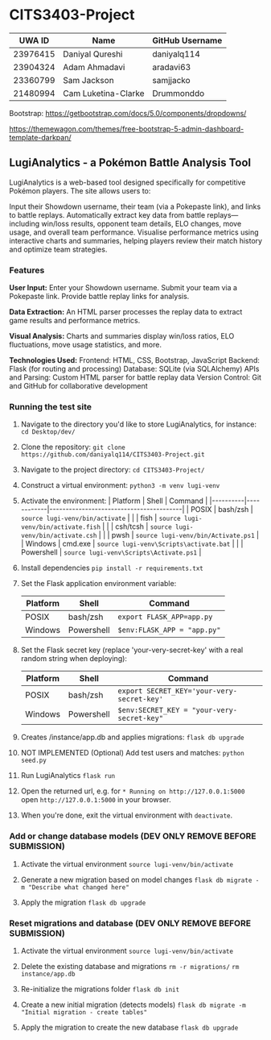# CITS3403-Project


| UWA ID   | Name                  | GitHub Username |
|----------|-----------------------|-----------------|
| 23976415 | Daniyal Qureshi       | daniyalq114     |
| 23904324 | Adam Ahmadavi         | aradavi63       |
| 23360799 | Sam Jackson           | samjjacko       |
| 21480994 | Cam Luketina-Clarke   | Drummonddo      |



Bootstrap: https://getbootstrap.com/docs/5.0/components/dropdowns/

https://themewagon.com/themes/free-bootstrap-5-admin-dashboard-template-darkpan/

## LugiAnalytics - a Pokémon Battle Analysis Tool
LugiAnalytics is a web-based tool designed specifically for competitive Pokémon players. The site allows users to:

Input their Showdown username, their team (via a Pokepaste link), and links to battle replays.
Automatically extract key data from battle replays—including win/loss results, opponent team details, ELO changes, move usage, and overall team performance.
Visualise performance metrics using interactive charts and summaries, helping players review their match history and optimize team strategies.

### Features
**User Input:**
Enter your Showdown username.
Submit your team via a Pokepaste link.
Provide battle replay links for analysis.

**Data Extraction:**
An HTML parser processes the replay data to extract game results and performance metrics.

**Visual Analysis:**
Charts and summaries display win/loss ratios, ELO fluctuations, move usage statistics, and more.

**Technologies Used:**
Frontend: HTML, CSS, Bootstrap, JavaScript 
Backend: Flask (for routing and processing)
Database: SQLite (via SQLAlchemy)
APIs and Parsing: Custom HTML parser for battle replay data
Version Control: Git and GitHub for collaborative development


### Running the test site
1. Navigate to the directory you'd like to store LugiAnalytics, for instance:
`cd Desktop/dev/`

2. Clone the repository:
`git clone https://github.com/daniyalq114/CITS3403-Project.git`

3. Navigate to the project directory:
`cd CITS3403-Project/`

4. Construct a virtual environment:
`python3 -m venv lugi-venv`

5. Activate the environment: 
    | Platform | Shell      | Command                                 |
    |----------|------------|-----------------------------------------|
    | POSIX    | bash/zsh   | `source lugi-venv/bin/activate`         |
    |          | fish       | `source lugi-venv/bin/activate.fish`    |
    |          | csh/tcsh   | `source lugi-venv/bin/activate.csh`     |
    |          | pwsh       | `source lugi-venv/bin/Activate.ps1`     |
    | Windows  | cmd.exe    | `source lugi-venv\Scripts\activate.bat` |
    |          | Powershell | `source lugi-venv\Scripts\Activate.ps1` |

6. Install dependencies
`pip install -r requirements.txt`

7. Set the Flask application environment variable:

    | Platform | Shell      | Command                     |
    | -------- | ---------- | --------------------------- |
    | POSIX    | bash/zsh   | `export FLASK_APP=app.py`   |
    | Windows  | Powershell | `$env:FLASK_APP = "app.py"` |

8. Set the Flask secret key (replace 'your-very-secret-key' with a real random string when deploying):

    | Platform | Shell      | Command                                    |
    | -------- | ---------- | ------------------------------------------ |
    | POSIX    | bash/zsh   | `export SECRET_KEY='your-very-secret-key'` |
    | Windows  | Powershell | `$env:SECRET_KEY = "your-very-secret-key"` |

9. Creates /instance/app.db and applies migrations:
`flask db upgrade`

10. NOT IMPLEMENTED (Optional) Add test users and matches: 
`python seed.py`

11. Run LugiAnalytics
`flask run`

12. Open the returned url, e.g. for `* Running on http://127.0.0.1:5000` open `http://127.0.0.1:5000` in your browser. 

13. When you're done, exit the virtual environment with `deactivate`.


### Add or change database models (DEV ONLY REMOVE BEFORE SUBMISSION)
1. Activate the virtual environment
`source lugi-venv/bin/activate`

2. Generate a new migration based on model changes
`flask db migrate -m "Describe what changed here"`

3. Apply the migration
`flask db upgrade`



### Reset migrations and database (DEV ONLY REMOVE BEFORE SUBMISSION)
1. Activate the virtual environment
`source lugi-venv/bin/activate`

2. Delete the existing database and migrations
`rm -r migrations/`
`rm instance/app.db`

3. Re-initialize the migrations folder
`flask db init`

4. Create a new initial migration (detects models)
`flask db migrate -m "Initial migration - create tables"`

5. Apply the migration to create the new database
`flask db upgrade`
